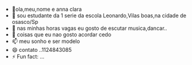 - 👋ola,meu,nome e anna clara
- 👀 sou estudante da 1 serie da escola Leonardo,Vilas boas,na cidade de osasco/Sp
- 🌱 nas minhas horas vagas eu gosto de escutar musica,dancar..
- 💞️ coisas que eu nao gosto acordar cedo
- 📫 meu sonho e ser modelo
- 😄 contato ..1124843085
- ⚡ Fun fact: ...

<!---
annaclara1b/annaclara1b is a ✨ special ✨ repository because its `README.md` (this file) appears on your GitHub profile.
You can click the Preview link to take a look at your changes.
--->
